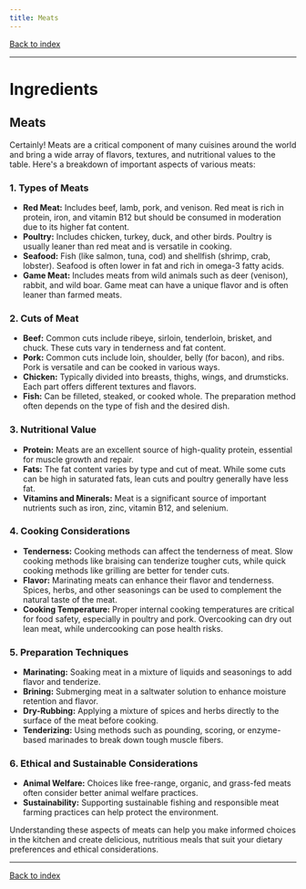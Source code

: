 ```yaml
---
title: Meats
---
```


[Back to index](index.html)

---
# Ingredients
## Meats

Certainly! Meats are a critical component of many cuisines around the world and bring a wide array of flavors, textures, and nutritional values to the table. Here's a breakdown of important aspects of various meats:

### 1. **Types of Meats**
- **Red Meat:** Includes beef, lamb, pork, and venison. Red meat is rich in protein, iron, and vitamin B12 but should be consumed in moderation due to its higher fat content.
- **Poultry:** Includes chicken, turkey, duck, and other birds. Poultry is usually leaner than red meat and is versatile in cooking.
- **Seafood:** Fish (like salmon, tuna, cod) and shellfish (shrimp, crab, lobster). Seafood is often lower in fat and rich in omega-3 fatty acids.
- **Game Meat:** Includes meats from wild animals such as deer (venison), rabbit, and wild boar. Game meat can have a unique flavor and is often leaner than farmed meats.

### 2. **Cuts of Meat**
- **Beef:** Common cuts include ribeye, sirloin, tenderloin, brisket, and chuck. These cuts vary in tenderness and fat content.
- **Pork:** Common cuts include loin, shoulder, belly (for bacon), and ribs. Pork is versatile and can be cooked in various ways.
- **Chicken:** Typically divided into breasts, thighs, wings, and drumsticks. Each part offers different textures and flavors.
- **Fish:** Can be filleted, steaked, or cooked whole. The preparation method often depends on the type of fish and the desired dish.

### 3. **Nutritional Value**
- **Protein:** Meats are an excellent source of high-quality protein, essential for muscle growth and repair.
- **Fats:** The fat content varies by type and cut of meat. While some cuts can be high in saturated fats, lean cuts and poultry generally have less fat.
- **Vitamins and Minerals:** Meat is a significant source of important nutrients such as iron, zinc, vitamin B12, and selenium.

### 4. **Cooking Considerations**
- **Tenderness:** Cooking methods can affect the tenderness of meat. Slow cooking methods like braising can tenderize tougher cuts, while quick cooking methods like grilling are better for tender cuts.
- **Flavor:** Marinating meats can enhance their flavor and tenderness. Spices, herbs, and other seasonings can be used to complement the natural taste of the meat.
- **Cooking Temperature:** Proper internal cooking temperatures are critical for food safety, especially in poultry and pork. Overcooking can dry out lean meat, while undercooking can pose health risks.

### 5. **Preparation Techniques**
- **Marinating:** Soaking meat in a mixture of liquids and seasonings to add flavor and tenderize.
- **Brining:** Submerging meat in a saltwater solution to enhance moisture retention and flavor.
- **Dry-Rubbing:** Applying a mixture of spices and herbs directly to the surface of the meat before cooking.
- **Tenderizing:** Using methods such as pounding, scoring, or enzyme-based marinades to break down tough muscle fibers.

### 6. **Ethical and Sustainable Considerations**
- **Animal Welfare:** Choices like free-range, organic, and grass-fed meats often consider better animal welfare practices.
- **Sustainability:** Supporting sustainable fishing and responsible meat farming practices can help protect the environment.

Understanding these aspects of meats can help you make informed choices in the kitchen and create delicious, nutritious meals that suit your dietary preferences and ethical considerations.

---
[Back to index](index.html)
